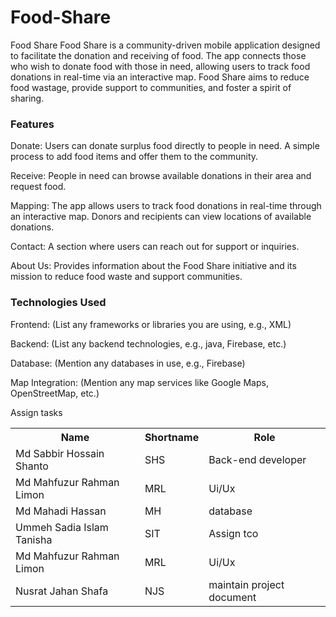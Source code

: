 # Food-Share
<body>
  Food Share
Food Share is a community-driven mobile application designed to facilitate the donation and receiving of food. The app connects those who wish to donate food with those in need, allowing users to track food donations in real-time via an interactive map. Food Share aims to reduce food wastage, provide support to communities, and foster a spirit of sharing.

<h3>Features</h3>
Donate: Users can donate surplus food directly to people in need. A simple process to add food items and offer them to the community.

Receive: People in need can browse available donations in their area and request food.

Mapping: The app allows users to track food donations in real-time through an interactive map. Donors and recipients can view locations of available donations.

Contact: A section where users can reach out for support or inquiries.

About Us: Provides information about the Food Share initiative and its mission to reduce food waste and support communities.

<h3>Technologies Used</h3>
Frontend: (List any frameworks or libraries you are using, e.g., XML)

Backend: (List any backend technologies, e.g., java, Firebase, etc.)

Database: (Mention any databases in use, e.g., Firebase)

Map Integration: (Mention any map services like Google Maps, OpenStreetMap, etc.)
</body>
<table>
  <tr>
    <th>Name</th>
    <th>Shortname</th>
    <th>Role</th>
  </tr>
  <tr>
    <td>Md Sabbir Hossain Shanto</td>
    <td>SHS</td>
    <td>Back-end developer</td>
  </tr>
  <tr>
    <td>Md Mahfuzur Rahman Limon</td>
    <td>MRL</td>
    <td>Ui/Ux</td>
  </tr>
  <tr>
    <td>Md Mahadi Hassan</td>
    <td>MH</td>
    <td>database</td>
  </tr>
  <tr>
    <td>Ummeh Sadia Islam Tanisha</td>
    <td>SIT</td>
    <td>Assign tco<tr>
    <td>Md Mahfuzur Rahman Limon</td>
    <td>MRL</td>
    <td>Ui/Ux</td>
  </tr>Assign tasks</td>
  </tr>
  <tr>
    <td>Nusrat Jahan Shafa</td>
    <td>NJS</td>
    <td>maintain project document</td>
  </tr>
  
  
</table>
